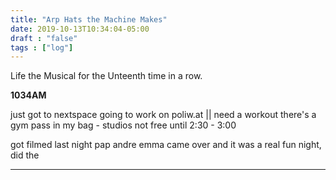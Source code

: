 ```yaml
---
title: "Arp Hats the Machine Makes"
date: 2019-10-13T10:34:04-05:00
draft : "false"
tags : ["log"]
---
```


Life the Musical for the Unteenth time in a row.

<!--more-->

**1034AM**

just got to nextspace going to work on poliw.at ||  need a workout there's a gym pass in my bag - studios not free until 2:30 - 3:00

got filmed last night pap andre emma came over and it was a real fun night, did the  

___

